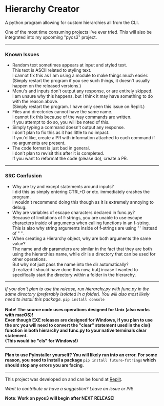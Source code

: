 <h1>Hierarchy Creator</h1>
A python program allowing for custom hierarchies all from the CLI.

One of the most time consuming projects I've ever tried.
This will also be integrated into my upcoming "pyos3" project.
<hr>
<h3>Known Issues</h3>
<ul>
  <li>Random text sometimes appears at input and styled text.<br>This text is ASCII related to styling text.<br>I cannot fix this as I am using a module to make things much easier.<br>(Simply restart the program if you see such things, it doesn't usually happen on the released versions.)</li>
  <li>Menu's and inputs don't output any response, or are entirely skipped.<br>I am unsure why this happens, but I think it may have something to do with the reason above.<br>(Simply restart the program. I have only seen this issue on Replit.)</li>
  <li>Files and directories cannot have the same name.<br>I cannot fix this because of the way commands are written.<br>If you attempt to do so, you will be noted of this.</li>
  <li>Simply typing a command doesn't output any response.<br>I don't plan to fix this as it has little to no impact.<br>If you'd like, create a PR with information attached to each command if no arguments are present.</li>
  <li>The code format is just bad in general.<br>I don't plan to revisit this after it is completed.<br>If you want to reformat the code (please do), create a PR.</li>
</ul>
<hr>
<h3>SRC Confusion</h3>
<ul>
  <li>Why are try and except statements around inputs?<br>I did this as simply entering CTRL+D or etc. immediately crashes the program.<br>I wouldn't recommend doing this though as it is extremely annoying to debug.</li>
  <li>Why are variables of escape characters declared in func.py?<br>Because of limitations of f-strings, you are unable to use escape characters inside of arguments when calling functions in an f-string.<br>This is also why string arguments inside of f-strings are using ' ' instead of " ".</li>
  <li>When creating a Hierarchy object, why are both arguments the same value?<br>The name and dir parameters are similar in the fact that they are both using the hierarchies name, while dir is a directory that can be used for other operations.<br>But why not just pass the name into the dir automatically?<br>[I realized I should have done this now, but] incase I wanted to specifically start the directory within a folder in the hierarchy.</li>
</ul>
<hr>
<i>If you don't plan to use the release, run hierarchy.py with func.py in the same directory (preferably isolated in a folder).</i>
<i>You will also most likely need to install this package.</i>
<code>pip install console</code><br><br>
<b>Note! The source code uses operations designed for Unix (also works with macOS)!<br>Even though EXE releases are designed for Windows, if you plan to use the src you will need to convert the "clear" statement used in the cls() function in both hierarchy and func.py to your native terminals clear statement.<br>(This would be "cls" for Windows!)</b>
<hr>
<b>Plan to use PyInstaller yourself? You will likely run into an error.</b>
<b>For some reason, you need to install a package </b><code>pip install future-fstrings</code><b> which should stop any errors you are facing.</b>
<hr>
This project was developed on and can be found at <a href="https://replit.com/@bobbypac/Hierarchy-Creator" target="_blank">Replit</a>.

<i>Want to contribute or have a suggestion? Leave an issue or PR!</i>

<b>Note: Work on pyos3 will begin after NEXT RELEASE!</b>
